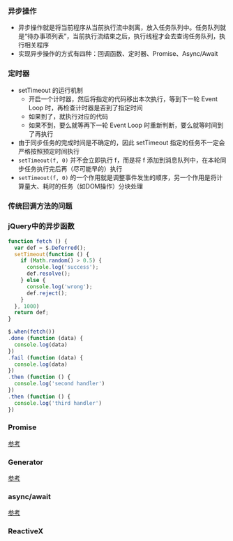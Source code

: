 ### 异步操作

- 异步操作就是将当前程序从当前执行流中剥离，放入任务队列中。任务队列就是“待办事项列表”，当前执行流结束之后，执行线程才会去查询任务队列，执行相关程序
- 实现异步操作的方式有四种：回调函数、定时器、Promise、Async/Await


### 定时器

- setTimeout 的运行机制
  + 开启一个计时器，然后将指定的代码移出本次执行，等到下一轮 Event Loop 时，再检查计时器是否到了指定时间
  + 如果到了，就执行对应的代码
  + 如果不到，要么就等再下一轮 Event Loop 时重新判断，要么就等时间到了再执行
- 由于同步任务的完成时间是不确定的，因此 setTimeout 指定的任务不一定会严格按照预定时间执行
- `setTimeout(f, 0)` 并不会立即执行 f，而是将 f 添加到消息队列中，在本轮同步任务执行完后再（尽可能早的）执行
- `setTimeout(f, 0)` 的一个作用就是调整事件发生的顺序，另一个作用是将计算量大、耗时的任务（如DOM操作）分块处理


### 传统回调方法的问题


### jQuery中的异步函数

```js
function fetch () {
  var def = $.Deferred();
  setTimeout(function () {
    if (Math.random() > 0.5) {
      console.log('success');
      def.resolve();
    } else {
      console.log('wrong');
      def.reject();
    }
  }, 1000)
  return def;
}

$.when(fetch())
.done (function (data) {
  console.log(data)
})
.fail (function (data) {
  console.log(data)
})
.then (function () {
  console.log('second handler')
})
.then (function () {
  console.log('third handler')
})
```


### Promise

[参考](https://github.com/bison1994/JavaScript-Sketches/blob/master/ECMAScript/ES6/Promise.md)


### Generator

[参考](https://github.com/bison1994/JavaScript-Sketches/blob/master/ECMAScript/ES6/Iterators%26Generators.md)


### async/await

[参考](https://github.com/bison1994/JavaScript-Sketches/blob/master/ECMAScript/ES6/Async.md)


### ReactiveX
